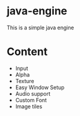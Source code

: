 # java-engine

This is a simple java engine 

# Content

- Input
- Alpha
- Texture
- Easy Window Setup
- Audio support
- Custom Font
- Image tiles
